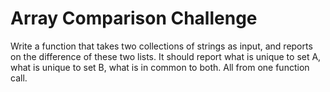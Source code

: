 # Array Comparison Challenge
Write a function that takes two collections of strings as input, and reports on the difference of these two lists.  It should report what is unique to set A, what is unique to set B, what is in common to both.  All from one function call.